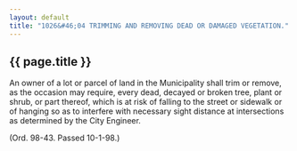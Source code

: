 ---
layout: default 
title: "1026&#46;04 TRIMMING AND REMOVING DEAD OR DAMAGED VEGETATION."---

{{ page.title }}
----------------

An owner of a lot or parcel of land in the Municipality shall trim or
remove, as the occasion may require, every dead, decayed or broken tree,
plant or shrub, or part thereof, which is at risk of falling to the
street or sidewalk or of hanging so as to interfere with necessary sight
distance at intersections as determined by the City Engineer.

(Ord. 98-43. Passed 10-1-98.)
